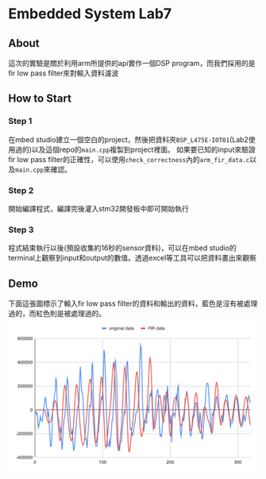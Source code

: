 # Embedded System Lab7
## About
這次的實驗是關於利用arm所提供的api實作一個DSP program，而我們採用的是fir low pass filter來對輸入資料濾波
## How to Start
### Step 1
在mbed studio建立一個空白的project，然後把資料夾`BSP_L475E-IOT01`(Lab2使用過的)以及這個repo的`main.cpp`複製到project裡面。
如果要已知的input來驗證fir low pass filter的正確性，可以使用`check_correctness`內的`arm_fir_data.c`以及`main.cpp`來確認。
### Step 2
開始編譯程式，編譯完後灌入stm32開發板中即可開始執行
### Step 3
程式結束執行以後(預設收集約16秒的sensor資料)，可以在mbed studio的terminal上觀察到input和output的數值。透過excel等工具可以把資料畫出來觀察
## Demo
下面這張圖標示了輸入fir low pass filter的資料和輸出的資料，藍色是沒有被處理過的，而紅色則是被處理過的。
![image](https://github.com/hbx1241/embedded_system_lab7/blob/main/demo/chart.svg)
